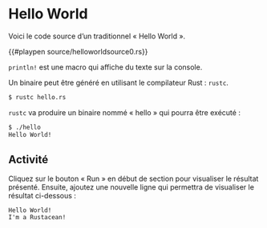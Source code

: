 # Hello World

Voici le code source d’un traditionnel « Hello World ».

{{#playpen source/helloworldsource0.rs}}

`println!` est une macro qui affiche du texte sur la console.

Un binaire peut être généré en utilisant le compilateur Rust : `rustc`.

```bash
$ rustc hello.rs
```

`rustc` va produire un binaire nommé « hello » qui pourra être exécuté :


```bash
$ ./hello
Hello World!
```

## Activité

Cliquez sur le bouton « Run » en début de section pour visualiser le résultat présenté. Ensuite, ajoutez une nouvelle ligne qui permettra de visualiser le résultat ci-dessous :

```text
Hello World!
I'm a Rustacean!
```
